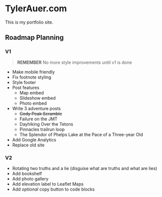 # TylerAuer.com

This is my portfolio site.

## Roadmap Planning

### V1

> **REMEMBER**
> No more style improvements until v1 is done

- Make mobile friendly
- Fix footnote styling
- Style footer
- Post features
  - Map embed
  - Slideshow embed
  - Photo embed
- Write 3 adventure posts
  - ~~Cody Peak Scramble~~
  - Failure on the JMT
  - Dayhiking Over the Tetons
  - Pinnacles trailrun loop
  - The Splendor of Phelps Lake at the Pace of a Three-year Old
- Add Google Analytics
- Replace old site

### V2

- Rotating two truths and a lie (disguise what are truths and what are lies)
- Add bookshelf
- Add photo gallery
- Add elevation label to Leaflet Maps
- Add *optional* copy button to code blocks